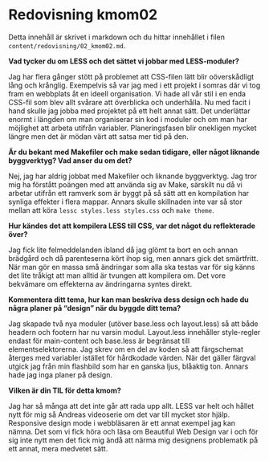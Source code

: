 ---
---
Redovisning kmom02
=========================

Detta innehåll är skrivet i markdown och du hittar innehållet i filen `content/redovisning/02_kmom02.md`.

**Vad tycker du om LESS och det sättet vi jobbar med LESS-moduler?**

Jag har flera gånger stött på problemet att CSS-filen lätt blir oöverskådligt lång och krånglig. Exempelvis så var jag med i ett projekt i somras där vi tog fram en webbplats åt en ideell organisation. Vi hade all vår stil i en enda CSS-fil som blev allt svårare att överblicka och underhålla. Nu med facit i hand skulle jag jobba med projektet på ett helt annat sätt. Det underlättar enormt i längden om man organiserar sin kod i moduler och om man har möjlighet att arbeta utifrån variabler. Planeringsfasen blir onekligen mycket längre men det är mödan värt att satsa mer tid på den.

**Är du bekant med Makefiler och make sedan tidigare, eller något liknande byggverktyg? Vad anser du om det?**

Nej, jag har aldrig jobbat med Makefiler och liknande byggverktyg. Jag tror mig ha förstått poängen med att använda sig av Make, särskilt nu då vi arbetar utifrån ett ramverk som är byggt på så sätt att en kompilation har synliga effekter i flera mappar. Annars skulle skillnaden inte var så stor mellan att köra ```lessc styles.less styles.css``` och ```make theme```.

**Hur kändes det att kompilera LESS till CSS, var det något du reflekterade över?**

Jag fick lite felmeddelanden ibland då jag glömt ta bort en och annan brädgård och då parenteserna kört ihop sig, men annars gick det smärtfritt. När man gör en massa små ändringar som alla ska testas var för sig känns det lite tråkigt att man alltid är tvungen att kompilera om. Det vore bekvämare om effekterna av ändringarna syntes direkt.

**Kommentera ditt tema, hur kan man beskriva dess design och hade du några planer på “design” när du byggde ditt tema?**

Jag skapade två nya moduler (utöver base.less och layout.less) så att både headern och footern har nu varsin modul. Layout.less innehåller style-regler endast för main-content och base.less är begränsat till elementselektorerna. Jag skrev om en del av koden så att färgschemat återges med variabler istället för hårdkodade värden. När det gäller färgval utgick jag från min flashbild som har en ganska ljus, blåaktig ton. Annars hade jag inga planer på design.

**Vilken är din TIL för detta kmom?**

Jag har så många att det inte går att rada upp allt. LESS var helt och hållet nytt för mig så Andreas videoserie om det var till mycket stor hjälp. Responsive design mode i webbläsaren är ett annat exempel jag kan nämna. Det som vi fick höra och läsa om Beautiful Web Design var i och för sig inte nytt men det fick mig ändå att närma mig designens problematik på ett annat, mera medvetet sätt.
